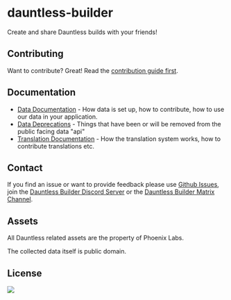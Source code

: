 # dauntless-builder

Create and share Dauntless builds with your friends!

## Contributing

Want to contribute? Great! Read the [contribution guide first](CONTRIBUTING.md).

## Documentation

- [Data Documentation](docs/DATA.md) - How data is set up, how to contribute, how to use our data in your application.
- [Data Deprecations](docs/DEPRECATIONS.md) - Things that have been or will be removed from the public facing data "api"
- [Translation Documentation](docs/TRANSLATION.md) - How the translation system works, how to contribute translations etc.

## Contact

If you find an issue or want to provide feedback please use
[Github Issues](https://github.com/atomicptr/dauntless-builder/issues), join the
[Dauntless Builder Discord Server](https://discord.gg/hkMvhsfPjH) or the
[Dauntless Builder Matrix Channel](https://matrix.to/#/#dauntlessbuilder:matrix.org).

## Assets

All Dauntless related assets are the property of Phoenix Labs.

The collected data itself is public domain.

## License

[![](https://www.gnu.org/graphics/agplv3-155x51.png)](<https://tldrlegal.com/license/gnu-affero-general-public-license-v3-(agpl-3.0)>)
